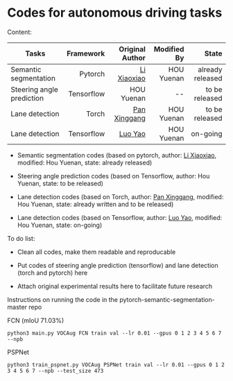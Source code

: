 # Codes for autonomous driving tasks

Content:

|Tasks|Framework|Original Author|Modified By|State|
|---|---:|---:|---:|---:|
|Semantic segmentation|Pytorch|[Li Xiaoxiao](https://scholar.google.com.hk/citations?user=udZam0oAAAAJ&hl=zh-CN)|HOU Yuenan|already released|
|Steering angle prediction|Tensorflow|HOU Yuenan|--|to be released|
|Lane detection|Torch|[Pan Xinggang](https://github.com/XingangPan)|HOU Yuenan|to be released|
|Lane detection|Tensorflow|[Luo Yao](https://github.com/MaybeShewill-CV)|HOU Yuenan|on-going|


- Semantic segmentation codes (based on pytorch, author: [Li Xiaoxiao](https://scholar.google.com.hk/citations?user=udZam0oAAAAJ&hl=zh-CN), modified: Hou Yuenan, state: already released)

- Steering angle prediction codes (based on Tensorflow, author: Hou Yuenan, state: to be released)

- Lane detection codes (based on Torch, author: [Pan Xinggang](https://github.com/XingangPan), modified: Hou Yuenan, state: already written and to be released)

- Lane detection codes (based on Tensorflow, author: [Luo Yao](https://github.com/MaybeShewill-CV), modified: Hou Yuenan, state: on-going)


To do list:

- Clean all codes, make them readable and reproducable

- Put codes of steering angle prediction (tensorflow) and lane detection (torch and pytorch) here

- Attach original experimental results here to facilitate future research


Instructions on running the code in the pytorch-semantic-segmentation-master repo

FCN (mIoU 71.03%)
```{r, engine='bash', count_lines}
python3 main.py VOCAug FCN train val --lr 0.01 --gpus 0 1 2 3 4 5 6 7 --npb
```

PSPNet
```{r, engine='bash', count_lines}
python3 train_pspnet.py VOCAug PSPNet train val --lr 0.01 --gpus 0 1 2 3 4 5 6 7 --npb --test_size 473
```
